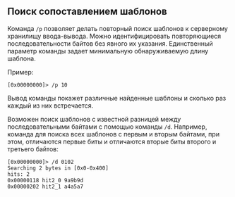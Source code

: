 ## Поиск сопоставлением шаблонов

Команда `/p` позволяет делать повторный поиск шаблонов к серверному хранилищу ввода-вывода. Можно идентифицировать повторяющиеся последовательности байтов без явного их указания. Единственный параметр команды задает минимальную обнаруживаемую длину шаблона.

Пример:
```
[0x00000000]> /p 10
```
Вывод команды покажет различные найденные шаблоны и сколько раз каждый из них встречается.

Возможен поиск шаблонов с известной разницей между последовательными байтами с помощью команды `/d`. Например, команда для поиска всех шаблонов с первым и вторым байтами, при этом,  отличаются первые биты и отличаются вторые биты второго и третьего байтов:

```
[0x00000000]> /d 0102
Searching 2 bytes in [0x0-0x400]
hits: 2
0x00000118 hit2_0 9a9b9d
0x00000202 hit2_1 a4a5a7
```
